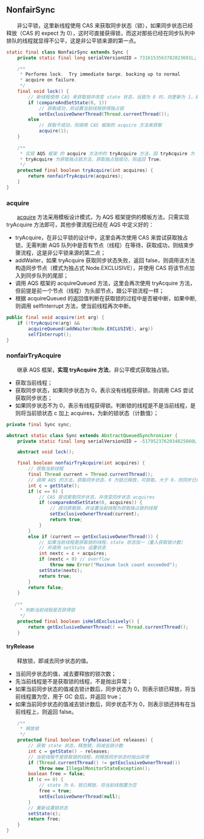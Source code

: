 ## NonfairSync
　　非公平锁，这里新线程使用 CAS 来获取同步状态（锁），如果同步状态已经释放（CAS 的 expect 为 0），这时可直接获得锁，而这对那些已经在同步队列中排队的线程就显得不公平，这是非公平锁来源的第一点。
  
```java
static final class NonfairSync extends Sync {
    private static final long serialVersionUID = 7316153563782823691L;

    /**
     * Performs lock.  Try immediate barge, backing up to normal
     * acquire on failure.
     */
    final void lock() {
        // 新线程使用 CAS 来获取锁并改变 state 状态，当锁为 0 时，则更新为 1，即获取到锁
        if (compareAndSetState(0, 1))
            // 获取成功，则设置当前线程获得独占锁
            setExclusiveOwnerThread(Thread.currentThread());
        else
            // 获取不成功，则调用 CAS 框架的 acquire 方法来获取
            acquire(1);
    }
    
    /**
     * 实现 AQS 框架 的 acquire 方法中的 tryAcquire 方法，因 tryAcquire 为 protected，所以必须使用继承来实现。
     * tryAcquire 为获取独占锁方法，获取独占锁成功，则返回 True。
     */
    protected final boolean tryAcquire(int acquires) {
        return nonfairTryAcquire(acquires);
    }
}
```

### acquire
　　[acquire](https://github.com/martin-1992/Java-Lock-Notes/blob/master/AQS%20%E6%A1%86%E6%9E%B6%E5%8D%B3%E5%85%B6%E5%AD%90%E7%B1%BB%E6%BA%90%E7%A0%81%E5%88%86%E6%9E%90/%E7%8B%AC%E5%8D%A0%E5%BC%8F%E9%94%81/acquire.md) 方法采用模板设计模式，为 AQS 框架提供的模板方法，只需实现 tryAcquire 方法即可，其他步骤流程已经在 AQS 中定义好的：

- tryAcquire，在非公平锁的设计中，这里会再次使用 CAS 来尝试获取独占锁，无需判断 AQS 队列中是否有节点（线程）在等待，获取成功，则结束步骤流程，这是非公平锁来源的第二点；
- addWaiter，如果 tryAcquire 获取同步状态失败，返回 false，则调用该方法构造同步节点（模式为独占式 Node.EXCLUSIVE），并使用 CAS 将该节点加入到同步队列的尾部；
- 调用 AQS 框架的 acquireQueued 方法，这里会再次使用 tryAcquire 方法，但前提是前一个节点（线程）为头部节点，跟公平锁流程一样；
- 根据 acquireQueued 的返回值判断在获取锁的过程中是否被中断，如果中断, 则调用 selfInterrupt 方法，使当前线程再次中断。
  
```java
public final void acquire(int arg) {
    if (!tryAcquire(arg) &&
        acquireQueued(addWaiter(Node.EXCLUSIVE), arg))
        selfInterrupt();
}
```

### nonfairTryAcquire 
　　继承 AQS 框架，**实现 tryAcquire 方法**，非公平模式获取独占锁。

- 获取当前线程；
- 获取同步状态，如果同步状态为 0，表示没有线程获得锁，则调用 CAS 尝试获取同步状态；
- 如果同步状态不为 0，表示有线程获得锁。判断锁的线程是不是当前线程，是则将当前锁状态 c 加上 acquires，为新的锁状态（计数值）；

```java
private final Sync sync;

abstract static class Sync extends AbstractQueuedSynchronizer {
    private static final long serialVersionUID = -5179523762034025860L;

    abstract void lock();

    final boolean nonfairTryAcquire(int acquires) {
        // 获取当前线程
        final Thread current = Thread.currentThread();
        // 调用 AQS 的方法，获取同步状态，0 为锁已释放，可获取。大于 0，则同步已经被获取
        int c = getState();
        if (c == 0) {
            // CAS 尝试索取同步状态，并改变同步状态 acquires
            if (compareAndSetState(0, acquires)) {
                // 成功获取锁，并设置当前线程为获取独占锁的线程
                setExclusiveOwnerThread(current);
                return true;
            }
        }
        else if (current == getExclusiveOwnerThread()) {
            // 如果当前线程是获取锁的线程，state 状态加一（重入获取锁计数）
            // 并调用 setState 设置状态
            int nextc = c + acquires;
            if (nextc < 0) // overflow
                throw new Error("Maximum lock count exceeded");
            setState(nextc);
            return true;
        }
        return false;
    }
    
   /**
     * 判断当前线程是否获得锁
     */
    protected final boolean isHeldExclusively() {
        return getExclusiveOwnerThread() == Thread.currentThread();
    }
```

#### tryRelease
　　释放锁，即减去同步状态的值。

- 当前同步状态的值，减去要释放的锁次数；
- 先当前线程是不是获取锁的线程，不是抛出异常；
- 如果当前同步状态的值减去锁计数后，同步状态为 0，则表示锁已释放，将当前线程置为空，用于 GC 会后，并返回 true；
- 如果当前同步状态的值减去锁计数后，同步状态不为 0，则表示锁还持有在当前线程上，则返回 false。

```java
    /**
     * 释放锁
     */
    protected final boolean tryRelease(int releases) {
        // 获取 state 状态，释放锁，则减去锁计数
        int c = getState() - releases;
        // 当前线程不是获取锁的线程，则释放同步状态时抛出异常
        if (Thread.currentThread() != getExclusiveOwnerThread())
            throw new IllegalMonitorStateException();
        boolean free = false;
        if (c == 0) {
            // state 为 0，锁已释放，将当前线程置为空
            free = true;
            setExclusiveOwnerThread(null);
        }
        // 重新设置锁状态
        setState(c);
        return free;
    }
}
```
